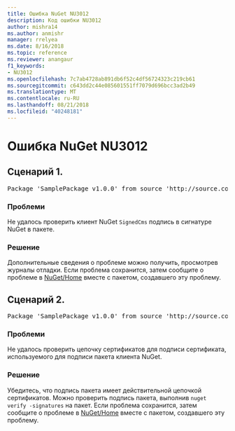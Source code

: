 ```yaml
---
title: Ошибка NuGet NU3012
description: Код ошибки NU3012
author: mishra14
ms.author: anmishr
manager: rrelyea
ms.date: 8/16/2018
ms.topic: reference
ms.reviewer: anangaur
f1_keywords:
- NU3012
ms.openlocfilehash: 7c7ab4728ab891db6f52c4df56724323c219cb61
ms.sourcegitcommit: c643dd2c44e085601551ff7079d696bcc3ad2b49
ms.translationtype: MT
ms.contentlocale: ru-RU
ms.lasthandoff: 08/21/2018
ms.locfileid: "40248181"
---
```

# <a name="nuget-error-nu3012"></a>Ошибка NuGet NU3012

## <a name="scenario-1"></a>Сценарий 1.

<pre>Package 'SamplePackage v1.0.0' from source 'http://source.com/index.json': The primary signature validation failed.</pre>

### <a name="issue"></a>Проблеми

Не удалось проверить клиент NuGet `SignedCms` подпись в сигнатуре NuGet в пакете.


### <a name="solution"></a>Решение

Дополнительные сведения о проблеме можно получить, просмотрев журналы отладки. Если проблема сохранится, затем сообщите о проблеме в [NuGet/Home](https://github.com/NuGet/Home/issues) вместе с пакетом, создавшего эту проблему.



## <a name="scenario-2"></a>Сценарий 2.

<pre>Package 'SamplePackage v1.0.0' from source 'http://source.com/index.json': The primary signature found a chain building issue:  A certificate chain processed, but terminated in a root certificate which is not trusted by the trust provider.</pre>

### <a name="issue"></a>Проблеми

Не удалось проверить цепочку сертификатов для подписи сертификата, используемого для подписи пакета клиента NuGet.


### <a name="solution"></a>Решение

Убедитесь, что подпись пакета имеет действительной цепочкой сертификатов. Можно проверить подпись пакета, выполнив `nuget verify -signatures` на пакет. Если проблема сохранится, затем сообщите о проблеме в [NuGet/Home](https://github.com/NuGet/Home/issues) вместе с пакетом, создавшего эту проблему.


